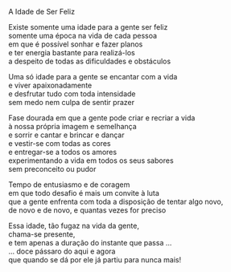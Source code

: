 

A Idade de Ser Feliz  
  
Existe somente uma idade para a gente ser feliz  
somente uma época na vida de cada pessoa  
em que é possível sonhar e fazer planos  
e ter energia bastante para realizá-los  
a despeito de todas as dificuldades e obstáculos  
  
Uma só idade para a gente se encantar com a vida  
e viver apaixonadamente  
e desfrutar tudo com toda intensidade  
sem medo nem culpa de sentir prazer  
  
Fase dourada em que a gente pode criar e recriar a vida  
à nossa própria imagem e semelhança  
e sorrir e cantar e brincar e dançar  
e vestir-se com todas as cores  
e entregar-se a todos os amores  
experimentando a vida em todos os seus sabores  
sem preconceito ou pudor  
  
Tempo de entusiasmo e de coragem  
em que todo desafio é mais um convite à luta  
que a gente enfrenta com toda a disposição de tentar algo novo,  
de novo e de novo, e quantas vezes for preciso  
  
Essa idade, tão fugaz na vida da gente,  
chama-se presente,  
e tem apenas a duração do instante que passa ...  
... doce pássaro do aqui e agora  
que quando se dá por ele já partiu para nunca mais!